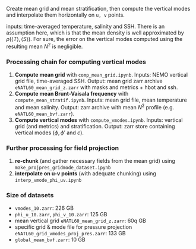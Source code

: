 Create mean grid and mean stratification, then compute the vertical modes and interpolate them horizontally on `u, v` points.

inputs: time-averaged temperature, salinity and SSH. There is an assumption here, which is that the mean density is well approximated by $\rho(\langle T\rangle, \langle S \rangle)$. For sure, the error on the vertical modes computed using the resulting mean $N^2$ is negligible.

### Processing chain for computing vertical modes
1. **Compute mean grid** with `comp_mean_grid.ipynb`. Inputs: NEMO vertical grid file, time-averaged SSH. Output: mean grid zarr archive `eNATL60_mean_grid_z.zarr` with masks and metrics + hbot and ssh.
2. **Compute mean Brunt-Vaisala frequency** with `compute_mean_stratif.ipynb`. Inputs: mean grid file, mean temperature and mean salinity. Output: zarr archive with mean $N^2$ profile (e.g. `eNATL60_mean_bvf.zarr`).
3. **Compute vertical modes** with `compute_vmodes.ipynb`. Inputs: vertical grid (and metrics) and stratification. Output: zarr store containing vertical modes ($\phi, \phi'$ and $c$).

### Further processing for field projection
1. **re-chunk** (and gather necessary fields from the mean grid) using `make_projpres_gridmode_dataset.ipynb`
2. **interpolate on u-v points** (with adequate chunking) using `interp_vmode_phi_uv.ipynb`

### Size of datasets
* `vmodes_10.zarr`: 226 GB
* `phi_u_10.zarr`, `phi_v_10.zarr`: 125 GB
* mean vertical grid `eNATL60_mean_grid_z.zarr`: 60q GB
* specific grid & mode file for pressure projection `eNATL60_grid_vmodes_proj_pres.zarr`: 133 GB
* `global_mean_bvf.zarr`: 10 GB